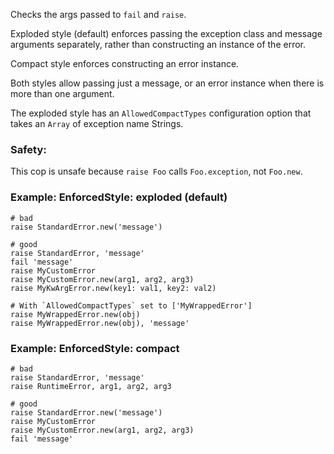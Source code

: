 Checks the args passed to `fail` and `raise`.

Exploded style (default) enforces passing the exception class and message
arguments separately, rather than constructing an instance of the error.

Compact style enforces constructing an error instance.

Both styles allow passing just a message, or an error instance when there is more
than one argument.

The exploded style has an `AllowedCompactTypes` configuration
option that takes an `Array` of exception name Strings.

### Safety:

This cop is unsafe because `raise Foo` calls `Foo.exception`, not `Foo.new`.

### Example: EnforcedStyle: exploded (default)
    # bad
    raise StandardError.new('message')

    # good
    raise StandardError, 'message'
    fail 'message'
    raise MyCustomError
    raise MyCustomError.new(arg1, arg2, arg3)
    raise MyKwArgError.new(key1: val1, key2: val2)

    # With `AllowedCompactTypes` set to ['MyWrappedError']
    raise MyWrappedError.new(obj)
    raise MyWrappedError.new(obj), 'message'

### Example: EnforcedStyle: compact
    # bad
    raise StandardError, 'message'
    raise RuntimeError, arg1, arg2, arg3

    # good
    raise StandardError.new('message')
    raise MyCustomError
    raise MyCustomError.new(arg1, arg2, arg3)
    fail 'message'